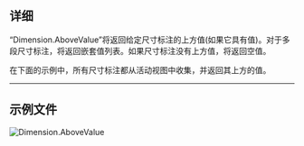 ## 详细
“Dimension.AboveValue”将返回给定尺寸标注的上方值(如果它具有值)。对于多段尺寸标注，将返回嵌套值列表。如果尺寸标注没有上方值，将返回空值。

在下面的示例中，所有尺寸标注都从活动视图中收集，并返回其上方的值。
___
## 示例文件

![Dimension.AboveValue](./Revit.Elements.Dimension.AboveValue_img.jpg)
